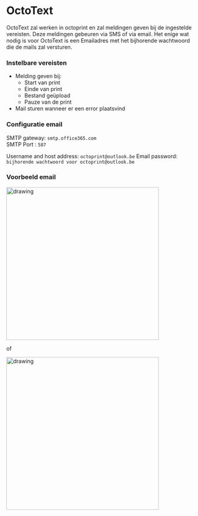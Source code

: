 # OctoText 

OctoText zal werken in octoprint en zal meldingen geven bij de ingestelde vereisten. Deze meldingen gebeuren via SMS of via email. Het enige wat nodig is voor OctoText is een Emailadres met het bijhorende wachtwoord die de mails zal versturen.

### Instelbare vereisten

-	Melding geven bij:
    - Start van print
    - Einde van print
    - Bestand geüpload 
    - Pauze van de print
-	Mail sturen wanneer er een error plaatsvind 


### Configuratie email

SMTP gateway: ```smtp.office365.com```<br>
SMTP Port   : ```587``` 

Username and host address: ```octoprint@outlook.be```
Email password: ```bijhorende wachtwoord voor octoprint@outlook.be```

### Voorbeeld email

<img src="https://user-images.githubusercontent.com/56915241/207013222-4587f406-3f0c-4aca-8331-d2c18b40c0e4.png" alt="drawing" width="400"/>

of

<img src="https://user-images.githubusercontent.com/56915241/207017995-4edd28a6-2f47-453e-8cba-e3b25dffdcb6.png" alt="drawing" width="400"/>



